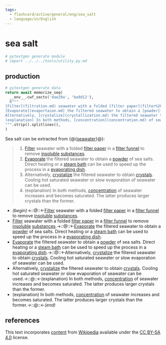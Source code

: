 ```yaml
---
tags:
  - flashcard/active/general/eng/sea_salt
  - language/in/English
---
```


# sea salt

```Python
# pytextgen generate module
# import ../../../tools/utility.py.md
```

## production

```Python
# pytextgen generate data
return await memorize_seq(
  __env__.cwf_sects('dae29a', 'ba9d12'),
  R"""
[Filter](filtration.md) seawater with a folded [filter paper](filter%20paper.md) in a [filter funnel](filter%20funnel.md) to remove [insoluble](solubility.md) [substances](chemical%20substance.md).
[Evaporate](evaportaion.md) the filtered seawater to obtain a [powder](powder.md) of sea salts. Direct heating or a [steam bath](heated%20bath.md) can be used to speed up the process in a [evaporating dish](evaporating%20dish.md).
Alternatively, [crystalize](crystallization.md) the filtered seawater to obtain [crystals](crystal.md). Cooling hot saturated seawater or slow evaporation of seawater can be used.
(explanation) In both methods, [concentration](concentration.md) of seawater increases and becomes saturated. The latter produces larger crystals than the former.
""".strip().splitlines(),
)
```

Sea salt can be extracted from {@{[seawater](seawater.md)}@}: <!--SR:!2028-02-01,1373,350-->

<!--pytextgen generate section="dae29a"--><!-- The following content is generated at 2024-05-25T19:07:44.435406+08:00. Any edits will be overridden! -->

> 1. [Filter](filtration.md) seawater with a folded [filter paper](filter%20paper.md) in a [filter funnel](filter%20funnel.md) to remove [insoluble](solubility.md) [substances](chemical%20substance.md).
> 2. [Evaporate](evaportaion.md) the filtered seawater to obtain a [powder](powder.md) of sea salts. Direct heating or a [steam bath](heated%20bath.md) can be used to speed up the process in a [evaporating dish](evaporating%20dish.md).
> 3. Alternatively, [crystalize](crystallization.md) the filtered seawater to obtain [crystals](crystal.md). Cooling hot saturated seawater or slow evaporation of seawater can be used.
> 4. (explanation) In both methods, [concentration](concentration.md) of seawater increases and becomes saturated. The latter produces larger crystals than the former.

<!--/pytextgen-->

<!--pytextgen generate section="ba9d12"--><!-- The following content is generated at 2024-05-25T19:07:44.494222+08:00. Any edits will be overridden! -->

- _(begin)_→::@::←[Filter](filtration.md) seawater with a folded [filter paper](filter%20paper.md) in a [filter funnel](filter%20funnel.md) to remove [insoluble](solubility.md) [substances](chemical%20substance.md). <!--SR:!2028-02-04,1091,250!2027-03-17,1035,330-->
- [Filter](filtration.md) seawater with a folded [filter paper](filter%20paper.md) in a [filter funnel](filter%20funnel.md) to remove [insoluble](solubility.md) [substances](chemical%20substance.md).→::@::←[Evaporate](evaportaion.md) the filtered seawater to obtain a [powder](powder.md) of sea salts. Direct heating or a [steam bath](heated%20bath.md) can be used to speed up the process in a [evaporating dish](evaporating%20dish.md). <!--SR:!2026-10-26,777,250!2025-08-17,219,250-->
- [Evaporate](evaportaion.md) the filtered seawater to obtain a [powder](powder.md) of sea salts. Direct heating or a [steam bath](heated%20bath.md) can be used to speed up the process in a [evaporating dish](evaporating%20dish.md).→::@::←Alternatively, [crystalize](crystallization.md) the filtered seawater to obtain [crystals](crystal.md). Cooling hot saturated seawater or slow evaporation of seawater can be used. <!--SR:!2025-03-28,497,270!2025-09-26,469,210-->
- Alternatively, [crystalize](crystallization.md) the filtered seawater to obtain [crystals](crystal.md). Cooling hot saturated seawater or slow evaporation of seawater can be used.→::@::←(explanation) In both methods, [concentration](concentration.md) of seawater increases and becomes saturated. The latter produces larger crystals than the former. <!--SR:!2027-04-07,1051,330!2026-07-20,727,250-->
- (explanation) In both methods, [concentration](concentration.md) of seawater increases and becomes saturated. The latter produces larger crystals than the former.→::@::←_(end)_ <!--SR:!2025-07-11,318,346!2025-03-08,204,326-->

<!--/pytextgen-->

## references

This text incorporates [content](https://en.wikipedia.org/wiki/sea_salt) from [Wikipedia](Wikipedia.md) available under the [CC BY-SA 4.0](https://creativecommons.org/licenses/by-sa/4.0/) license.
